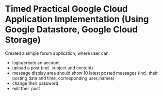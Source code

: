 <h1> Timed Practical Google Cloud Application Implementation (Using Google Datastore, Google Cloud Storage) </h1>


Created a simple forum application, where user can:
<ul>
  <li> login/create an account </li>
<li> upload a post (incl. subject and content)</li>
<li> message display area should show 10 latest posted messages (incl. their posting date and time, corresponding user_names)</li>
<li> change their password</li>
<li> edit their post</li>
    

